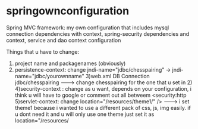 # springownconfiguration
Spring MVC framework: my own configuration that includes mysql connection dependencies with context, spring-security dependencies and context, service and dao context configuration

Things that u have to change:

1) project name and packagenames (obviously)
2) persistence-context: change 
            jndi-name="jdbc/chesspairing"  -> jndi-name="jdbc/yourownname"
3)web.xml 
            <description>DB Connection</description>
		        <res-ref-name>jdbc/chesspairing</res-ref-name>    ---> change chesspairing for the one that u set in 2)
4)security-context : change as u want, depends on your configuration, i think u will have to google or comment out all betweem <security:http
5)servlet-context: change  location="/resources/theme1/" /> ---> i set theme1 because i wanted to use a different pack of css, js, img easily. if u dont need it and u will only use one theme just set it as location="/resources/
                  
